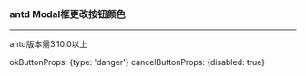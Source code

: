 ### antd Modal框更改按钮颜色

---

antd版本需3.10.0以上  

okButtonProps: {type: 'danger'}
cancelButtonProps: {disabled: true}
